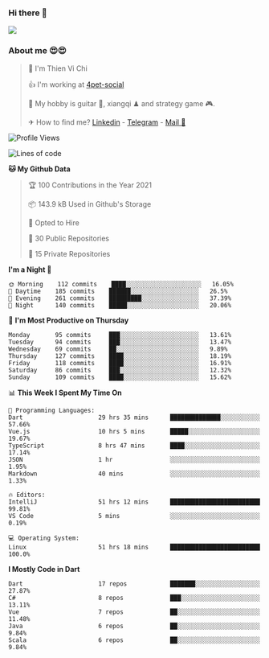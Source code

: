 ### Hi there 👋
![](https://media1.tenor.com/images/9aa4aee77151757a310fcdb4b8fd2a0a/tenor.gif?itemid=12671405)

### About me 😍😍

> 🙎 I'm Thien Vi Chi
> 
> 👍 I'm working at [4pet-social](https://github.com/4pet-social)
>
> 🥞 My hobby is guitar 🎸, xiangqi ♟ and strategy game 🎮.
> 
> ✈ How to find me? [Linkedin](https://www.linkedin.com/in/tvc12/) - [Telegram](https://t.me/yeutham212) - [Mail 📧](mailto:meomeocf98@gmail.com)
> 

<!--START_SECTION:waka-->
![Profile Views](http://img.shields.io/badge/Profile%20Views-6-blue)

![Lines of code](https://img.shields.io/badge/From%20Hello%20World%20I%27ve%20Written-729155%20lines%20of%20code-blue)

**🐱 My Github Data** 

> 🏆 100 Contributions in the Year 2021
 > 
> 📦 143.9 kB Used in Github's Storage 
 > 
> 💼 Opted to Hire
 > 
> 📜 30 Public Repositories 
 > 
> 🔑 15 Private Repositories  
 > 
**I'm a Night 🦉** 

```text
🌞 Morning    112 commits    ████░░░░░░░░░░░░░░░░░░░░░   16.05% 
🌆 Daytime    185 commits    ██████░░░░░░░░░░░░░░░░░░░   26.5% 
🌃 Evening    261 commits    █████████░░░░░░░░░░░░░░░░   37.39% 
🌙 Night      140 commits    █████░░░░░░░░░░░░░░░░░░░░   20.06%

```
📅 **I'm Most Productive on Thursday** 

```text
Monday       95 commits     ███░░░░░░░░░░░░░░░░░░░░░░   13.61% 
Tuesday      94 commits     ███░░░░░░░░░░░░░░░░░░░░░░   13.47% 
Wednesday    69 commits     ██░░░░░░░░░░░░░░░░░░░░░░░   9.89% 
Thursday     127 commits    ████░░░░░░░░░░░░░░░░░░░░░   18.19% 
Friday       118 commits    ████░░░░░░░░░░░░░░░░░░░░░   16.91% 
Saturday     86 commits     ███░░░░░░░░░░░░░░░░░░░░░░   12.32% 
Sunday       109 commits    ████░░░░░░░░░░░░░░░░░░░░░   15.62%

```


📊 **This Week I Spent My Time On** 

```text
💬 Programming Languages: 
Dart                     29 hrs 35 mins      ██████████████░░░░░░░░░░░   57.66% 
Vue.js                   10 hrs 5 mins       █████░░░░░░░░░░░░░░░░░░░░   19.67% 
TypeScript               8 hrs 47 mins       ████░░░░░░░░░░░░░░░░░░░░░   17.14% 
JSON                     1 hr                ░░░░░░░░░░░░░░░░░░░░░░░░░   1.95% 
Markdown                 40 mins             ░░░░░░░░░░░░░░░░░░░░░░░░░   1.33%

🔥 Editors: 
IntelliJ                 51 hrs 12 mins      █████████████████████████   99.81% 
VS Code                  5 mins              ░░░░░░░░░░░░░░░░░░░░░░░░░   0.19%

💻 Operating System: 
Linux                    51 hrs 18 mins      █████████████████████████   100.0%

```

**I Mostly Code in Dart** 

```text
Dart                     17 repos            ███████░░░░░░░░░░░░░░░░░░   27.87% 
C#                       8 repos             ███░░░░░░░░░░░░░░░░░░░░░░   13.11% 
Vue                      7 repos             ██░░░░░░░░░░░░░░░░░░░░░░░   11.48% 
Java                     6 repos             ██░░░░░░░░░░░░░░░░░░░░░░░   9.84% 
Scala                    6 repos             ██░░░░░░░░░░░░░░░░░░░░░░░   9.84%

```



<!--END_SECTION:waka-->